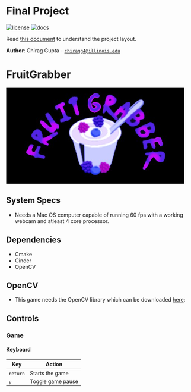 # Final Project

[![license](https://img.shields.io/badge/license-MIT-green)](LICENSE)
[![docs](https://img.shields.io/badge/docs-yes-brightgreen)](docs/README.md)

Read [this document](https://cliutils.gitlab.io/modern-cmake/chapters/basics/structure.html) to understand the project
layout.

**Author**: Chirag Gupta - [`chiragg4@illinois.edu`](mailto:chiragg4@illinois.edu)
# FruitGrabber
![](assets/logo.jpg)

## System Specs
- Needs a Mac OS computer capable of running 60 fps with a working webcam and atleast 4 core processor.

## Dependencies
- Cmake
- Cinder
- OpenCV

## OpenCV
- This game needs the OpenCV library which can be downloaded [here](opencv.org):

## Controls
### Game
#### Keyboard

| Key       | Action                                                      |
|---------- |-------------------------------------------------------------|
| `return`  | Starts the game                                             |
| `p`       | Toggle game pause                                           |
                                  